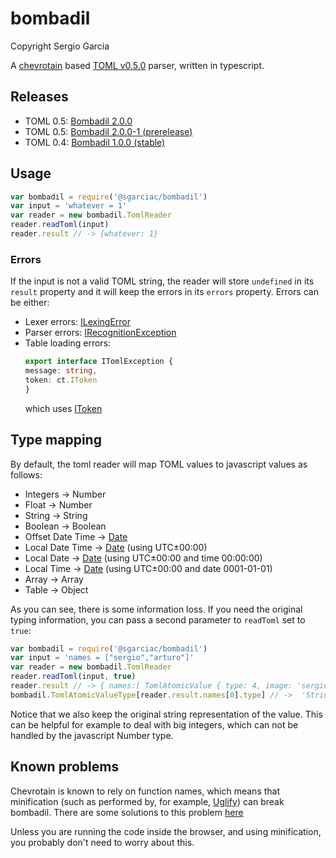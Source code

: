 # bombadil
Copyright Sergio Garcia

A [chevrotain](https://github.com/SAP/chevrotain) based [TOML v0.5.0](https://github.com/toml-lang/toml) parser, written in typescript.

## Releases

  * TOML 0.5: [Bombadil 2.0.0](https://www.npmjs.com/package/@sgarciac/bombadil/v/2.0.0)
  * TOML 0.5: [Bombadil 2.0.0-1 (prerelease)](https://www.npmjs.com/package/@sgarciac/bombadil/v/2.0.0-1)
  * TOML 0.4: [Bombadil 1.0.0 (stable)](https://www.npmjs.com/package/@sgarciac/bombadil/v/1.0.0)

## Usage

```javascript
var bombadil = require('@sgarciac/bombadil')
var input = 'whatever = 1'
var reader = new bombadil.TomlReader
reader.readToml(input)
reader.result // -> {whatever: 1}
```

### Errors

If the input is not a valid TOML string, the reader will store ```undefined``` in its ```result``` property and it will keep the errors in its ```errors``` property. Errors can be either:

  * Lexer errors: [ILexingError](http://sap.github.io/chevrotain/documentation/0_28_3/interfaces/_chevrotain_d_.ilexingerror.html)
  * Parser errors: [IRecognitionException](http://sap.github.io/chevrotain/documentation/0_28_3/interfaces/_chevrotain_d_.exceptions.irecognitionexception.html)
  * Table loading errors:
    ```typescript
    export interface ITomlException {
    message: string,
    token: ct.IToken
    }
    ```
    which uses [IToken](http://sap.github.io/chevrotain/documentation/0_28_3/interfaces/_chevrotain_d_.itoken.html)

## Type mapping

By default, the toml reader will map TOML values to javascript values as follows:

  * Integers -> Number
  * Float -> Number
  * String -> String
  * Boolean -> Boolean
  * Offset Date Time -> [Date](https://developer.mozilla.org/en-US/docs/Web/JavaScript/Reference/Global_Objects/Date)
  * Local Date Time -> [Date](https://developer.mozilla.org/en-US/docs/Web/JavaScript/Reference/Global_Objects/Date) (using UTC±00:00)
  * Local Date -> [Date](https://developer.mozilla.org/en-US/docs/Web/JavaScript/Reference/Global_Objects/Date) (using UTC±00:00 and time 00:00:00)
  * Local Time -> [Date](https://developer.mozilla.org/en-US/docs/Web/JavaScript/Reference/Global_Objects/Date) (using UTC±00:00 and date 0001-01-01)
  * Array -> Array
  * Table -> Object

As you can see, there is some information loss. If you need the original typing information, you can pass a second parameter to ```readToml``` set to ```true```:

```javascript
var bombadil = require('@sgarciac/bombadil')
var input = 'names = ["sergio","arturo"]'
var reader = new bombadil.TomlReader
reader.readToml(input, true)
reader.result // -> { names:[ TomlAtomicValue { type: 4, image: 'sergio', value: 'sergio' },TomlAtomicValue { type: 4, image: 'arturo', value: 'arturo' } ] }
bombadil.TomlAtomicValueType[reader.result.names[0].type] // ->  'String'
```

Notice that we also keep the original string representation of the value. This can be helpful for example to deal with big integers, which can not be handled by the javascript Number type.

## Known problems

Chevrotain is known to rely on function names, which means that minification
(such as performed by, for example,
[Uglify](https://github.com/mishoo/UglifyJS)) can break bombadil. There are some
solutions to this problem
[here](https://github.com/SAP/chevrotain/blob/master/examples/parser/minification/README.md)

Unless you are running the code inside the browser, and using minification, you
probably don't need to worry about this.
